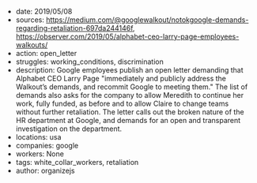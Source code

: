 - date: 2019/05/08
- sources: https://medium.com/@googlewalkout/notokgoogle-demands-regarding-retaliation-697da244146f, https://observer.com/2019/05/alphabet-ceo-larry-page-employees-walkouts/
- action: open_letter
- struggles: working_conditions, discrimination
- description: Google employees publish an open letter demanding that Alphabet CEO Larry Page "immediately and publicly address the Walkout’s demands, and recommit Google to meeting them." The list of demands also asks for the company to allow Meredith to continue her work, fully funded, as before and to allow Claire to change teams without further retaliation. The letter calls out the broken nature of the HR department at Google, and demands for an open and transparent investigation on the department.
- locations: usa
- companies: google
- workers: None
- tags: white_collar_workers, retaliation
- author: organizejs
